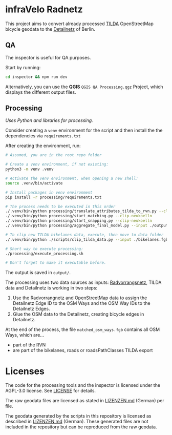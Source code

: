 # infraVelo Radnetz

This project aims to convert already processed [TILDA](https://tilda-geo.de/) OpenStreetMap bicycle geodata to the [Detailnetz](https://gdi.berlin.de/geonetwork/geonetwork/api/records/cf374cd3-d0b8-3e6a-92c3-75e18dd595a1) of Berlin.

## QA
The inspector is useful for QA purposes.

Start by running:
```sh
cd inspector && npm run dev
```

Alternatively, you can use the **QGIS** `QGIS QA Processing.qgz` Project, which displays the different output files.

## Processing

*Uses Python and libraries for processing.*

Consider creating a `venv` environment for the script and then install the the dependencies via `requirements.txt`

After creating the environment, run:
```sh
# Assumed, you are in the root repo folder

# Create a venv environment, if not existing:
python3 -m venv .venv

# Activate the venv environment, when opening a new shell:
source .venv/bin/activate

# Install packages in venv environment
pip install -r processing/requirements.txt

# The process needs to be executed in this order
./.venv/bin/python processing/translate_attributes_tilda_to_rvn.py --clip-neukoelln
./.venv/bin/python processing/start_matching.py --clip-neukoelln
./.venv/bin/python processing/start_snapping.py --clip-neukoelln
./.venv/bin/python processing/aggregate_final_model.py --input ./output/snapping_network_enriched_neukoelln.fgb

# To clip new TILDA bikelanes data, execute, then move to data folder
./.venv/bin/python ./scripts/clip_tilda_data.py --input ./bikelanes.fgb --clip-features ./data/"Berlin Bezirke.gpkg" --output "./TILDA Radwege Berlin.fgb"
```

```sh
# Short way to execute processing:
./processing/execute_processing.sh

# Don't forget to make it executable before.
```

The output is saved in `output/`.

The processing uses two data sources as inputs: [Radvorrangsnetz](https://tilda-geo.de/regionen/berlin?map=9.9/52.518/13.372&config=1swjsz2.5ount0.4qfsxw.2t61&data=radverkehrsnetz--v&v=2), TILDA data and Detailnetz  is working in two steps:

1. Use the Radvorrangnetz and OpenStreetMap data to assign the Detailnetz Edge ID to the OSM Ways and the OSM Way IDs to the Detailnetz Edges.
2. Glue the OSM data to the Detailnetz, creating bicycle edges in Detailnetz.

At the end of the process, the file `matched_osm_ways.fgb` contains all OSM Ways, which are...
* part of the RVN
* are part of the bikelanes, roads or roadsPathClasses TILDA export

# Licenses

The code for the processing tools and the inspector is licensed under the AGPL-3.0 license. See [LICENSE](./LICENSE) for details.

The raw geodata files are licensed as stated in [LIZENZEN.md](./data/LIZENZEN.md) (German) per file.

The geodata generated by the scripts in this repository is licensed as described in [LIZENZEN.md](./output/LIZENZEN.md) (German). These generated files are not included in the repository but can be reproduced from the raw geodata.